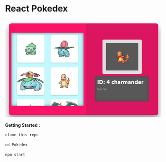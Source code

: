 # React Pokedex

![](screenshot.png)

**Getting Started :**

```
clone this repo

cd Pokedex

npm start

```


